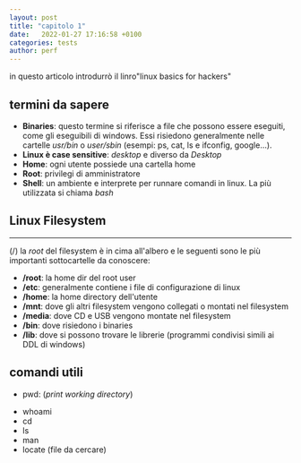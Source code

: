 ```yaml
---
layout: post
title: "capitolo 1"
date:   2022-01-27 17:16:58 +0100
categories: tests
author: perf
---
```

in questo articolo introdurrò il linro"linux basics for hackers"

## termini da sapere

+ **Binaries**: questo termine si riferisce a file che possono essere eseguiti, come gli eseguibili di windows. Essi risiedono generalmente nelle cartelle *usr/bin* o *user/sbin* (esempi: ps, cat, ls e ifconfig, google...).
+ **Linux è case sensitive**: *desktop* e diverso da *Desktop*
+ **Home**: ogni utente possiede una cartella home
+ **Root**: privilegi di amministratore
+ **Shell**: un ambiente e interprete  per runnare comandi in linux. La più utilizzata si chiama *bash*

## Linux Filesystem

---
 (/) la *root* del filesystem è in cima all'albero e le seguenti sono le più importanti sottocartelle da conoscere:
+ **/root**: la home dir del root user
+ **/etc**: generalmente contiene i file di configurazione di linux
+ **/home**: la home directory dell'utente
+ **/mnt**: dove gli altri filesystem vengono collegati o montati nel filesystem
+ **/media**: dove CD e USB vengono montate nel filesystem
+ **/bin**: dove risiedono i binaries
+ **/lib**: dove si possono trovare le librerie (programmi condivisi simili  ai DDL di windows)

## comandi utili

- pwd: (*print working directory*)
+ whoami
+ cd
+ ls
+ man
+ locate (file da cercare)
